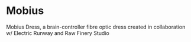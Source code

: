 # Mobius
Mobius Dress, a brain-controller fibre optic dress created in collaboration w/ Electric Runway and Raw Finery Studio
